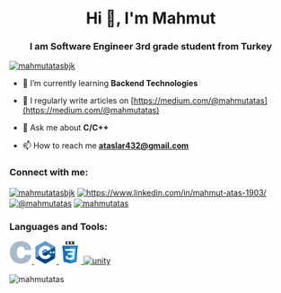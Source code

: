 <h1 align="center">Hi 👋, I'm Mahmut</h1>
<h3 align="center"> I am Software Engineer 3rd grade student from Turkey</h3>

<p align="left"> <a href="https://twitter.com/mahmutatasbjk" target="blank"><img src="https://img.shields.io/twitter/follow/mahmutatasbjk?logo=twitter&style=for-the-badge" alt="mahmutatasbjk" /></a> </p>

- 🌱 I’m currently learning **Backend Technologies**

- 📝 I regularly write articles on [https://medium.com/@mahmutatas](https://medium.com/@mahmutatas)

- 💬 Ask me about **C/C++**

- 📫 How to reach me **ataslar432@gmail.com**

<h3 align="left">Connect with me:</h3>
<p align="left">
<a href="https://twitter.com/mahmutatasbjk" target="blank"><img align="center" src="https://raw.githubusercontent.com/rahuldkjain/github-profile-readme-generator/neutral-icons/src/images/icons/Social/twitter.svg" alt="mahmutatasbjk" height="30" width="40" /></a>
<a href="https://linkedin.com/in/https://www.linkedin.com/in/mahmut-atas-1903/" target="blank"><img align="center" src="https://raw.githubusercontent.com/rahuldkjain/github-profile-readme-generator/neutral-icons/src/images/icons/Social/linked-in-alt.svg" alt="https://www.linkedin.com/in/mahmut-atas-1903/" height="30" width="40" /></a>
<a href="https://medium.com/@mahmutatas" target="blank"><img align="center" src="https://raw.githubusercontent.com/rahuldkjain/github-profile-readme-generator/neutral-icons/src/images/icons/Social/medium.svg" alt="@mahmutatas" height="30" width="40" /></a>
<a href="https://www.hackerrank.com/mahmutatas" target="blank"><img align="center" src="https://raw.githubusercontent.com/rahuldkjain/github-profile-readme-generator/neutral-icons/src/images/icons/Social/hackerrank.svg" alt="mahmutatas" height="30" width="40" /></a>
</p>

<h3 align="left">Languages and Tools:</h3>
<p align="left"> <a href="https://www.cprogramming.com/" target="_blank"> <img src="https://raw.githubusercontent.com/devicons/devicon/master/icons/c/c-original.svg" alt="c" width="40" height="40"/> </a> <a href="https://www.w3schools.com/cpp/" target="_blank"> <img src="https://raw.githubusercontent.com/devicons/devicon/master/icons/cplusplus/cplusplus-original.svg" alt="cplusplus" width="40" height="40"/> </a> <a href="https://www.w3schools.com/css/" target="_blank"> <img src="https://raw.githubusercontent.com/devicons/devicon/master/icons/css3/css3-original-wordmark.svg" alt="css3" width="40" height="40"/> </a> <a href="https://unity.com/" target="_blank"> <img src="https://www.vectorlogo.zone/logos/unity3d/unity3d-icon.svg" alt="unity" width="40" height="40"/> </a> </p>

<p><img align="center" src="https://github-readme-stats.vercel.app/api/top-langs?username=mahmutatas&show_icons=true&locale=en&layout=compact" alt="mahmutatas" /></p>
